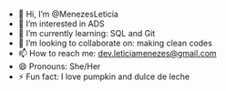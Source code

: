 - 👋 Hi, I’m @MenezesLeticia
- 👀 I’m interested in ADS
- 🌱 I’m currently learning: SQL and Git
- 💞️ I’m looking to collaborate on: making clean codes
- 📫 How to reach me: dev.leticiamenezes@gmail.com
- 😄 Pronouns: She/Her
- ⚡ Fun fact: I love pumpkin and dulce de leche

<!---
MenezesLeticia/MenezesLeticia is a ✨ special ✨ repository because its `README.md` (this file) appears on your GitHub profile.
You can click the Preview link to take a look at your changes.
--->
